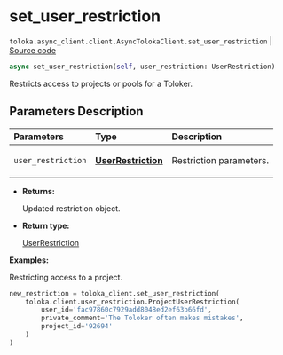 # set_user_restriction
`toloka.async_client.client.AsyncTolokaClient.set_user_restriction` | [Source code](https://github.com/Toloka/toloka-kit/blob/v1.2.1/src/async_client/client.py#L0)

```python
async set_user_restriction(self, user_restriction: UserRestriction)
```

Restricts access to projects or pools for a Toloker.

## Parameters Description

| Parameters | Type | Description |
| :----------| :----| :-----------|
`user_restriction`|**[UserRestriction](toloka.client.user_restriction.UserRestriction.md)**|<p>Restriction parameters.</p>

* **Returns:**

  Updated restriction object.

* **Return type:**

  [UserRestriction](toloka.client.user_restriction.UserRestriction.md)

**Examples:**

Restricting access to a project.

```python
new_restriction = toloka_client.set_user_restriction(
    toloka.client.user_restriction.ProjectUserRestriction(
        user_id='fac97860c7929add8048ed2ef63b66fd',
        private_comment='The Toloker often makes mistakes',
        project_id='92694'
    )
)
```
